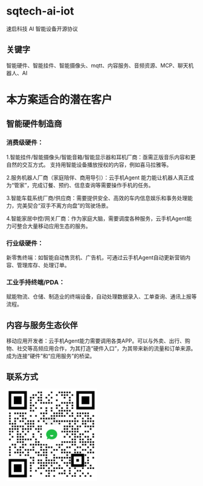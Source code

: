 # sqtech-ai-iot
速启科技 AI 智能设备开源协议

## 关键字
智能硬件、智能挂件、智能摄像头、mqtt、内容服务、音频资源、MCP、聊天机器人、AI

# 本方案适合的潜在客户
## 智能硬件制造商
### 消费级硬件：
1.智能挂件/智能摄像头/智能音箱/智能显示器和耳机厂商：亟需正版音乐内容和更自然的交互方式。 支持用智能设备播放授权的内容，例如喜马拉雅等。

2.服务机器人厂商（家庭陪伴、商用导引）：云手机Agent 能力能让机器人真正成为“管家”，完成订餐、预约、信息查询等需要操作手机的任务。

3.智能车载系统厂商/供应商：需要提供安全、高效的车内信息娱乐和事务处理能力，完美契合“双手不离方向盘”的驾驶场景。

4.智能家居中控/网关厂商：作为家庭大脑，需要调度各种服务，云手机Agent能力可整合大量移动应用生态的服务。

### 行业级硬件：
新零售终端：如智能自动售货机、广告机，可通过云手机Agent自动更新营销内容、管理库存、处理订单。

### 工业手持终端/PDA：
赋能物流、仓储、制造业的终端设备，自动处理数据录入、工单查询、通讯上报等流程。

## 内容与服务生态伙伴
移动应用开发者：云手机Agent能力需要调用各类APP。可以与外卖、出行、购物、社交等高频应用合作，为其打造“硬件入口”，为其带来新的流量和订单来源。成为连接“硬件”和“应用服务”的桥梁。


## 联系方式
<a href="docs/企业微信截图.png" target="_blank" title="企业微信">
    <img src="docs/企业微信截图.png" width="240" />
  </a>
